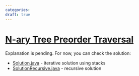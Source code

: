 ```yaml
---
categories: 
draft: true
---
```


# [N-ary Tree Preorder Traversal](https://leetcode.com/problems/n-ary-tree-preorder-traversal/)

Explanation is pending. For now, you can check the solution:

- [Solution.java](./Solution.java) - iterative solution using stacks
- [SolutionRecursive.java](./SolutionRecursive.java) - recursive solution
